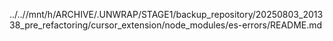 ../..//mnt/h/ARCHIVE/.UNWRAP/STAGE1/backup_repository/20250803_201338_pre_refactoring/cursor_extension/node_modules/es-errors/README.md